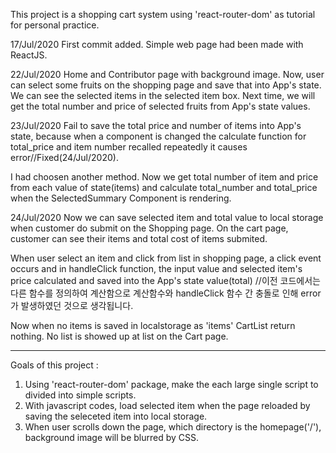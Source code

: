 This project is a shopping cart system using 'react-router-dom' as tutorial for personal practice.

17/Jul/2020
First commit added.
Simple web page had been made with ReactJS.

22/Jul/2020
Home and Contributor page with background image.
Now, user can select some fruits on the shopping page and save that into App's state. We can see the selected items in the selected item box.
Next time, we will get the total number and price of selected fruits from App's state values.

23/Jul/2020
Fail to save the total price and number of items into App's state, because when a component is changed the calculate function for total_price and item number recalled repeatedly it causes error//Fixed(24/Jul/2020).

I had choosen another method. Now we get total number of item and price from each value of state(items) and calculate total_number and total_price when the SelectedSummary Component is rendering.

24/Jul/2020
Now we can save selected item and total value to local storage when customer do submit on the Shopping page.
On the cart page, customer can see their items and total cost of items submited.

When user select an item and click from list in shopping page, a click event occurs and in handleClick function, the input value and selected item's price calculated and saved into the App's state value(total)
//이전 코드에서는 다른 함수를 정의하여 계산함으로 계산함수와 handleClick 함수 간 충돌로 인해 error가 발생하였던 것으로 생각됩니다.

Now when no items is saved in localstorage as 'items' CartList return nothing.
No list is showed up at list on the Cart page.

-----------------------------------------------------
Goals of this project :
1) Using 'react-router-dom' package, make the each large single script to divided into simple scripts.
2) With javascript codes, load selected item when the page reloaded by saving the seleceted item into local storage.
3) When user scrolls down the page, which directory is the homepage('/'), background image will be blurred by CSS.